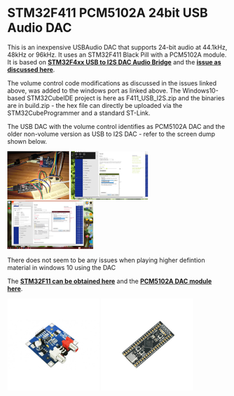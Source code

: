 # STM32F411 PCM5102A 24bit USB Audio DAC

This is an inexpensive USBAudio DAC that supports 24-bit audio at 44.1kHz, 48kHz or 96kHz. It uses an STM32F411 Black Pill with a PCM5102A module.
It is based on [**STM32F4xx USB to I2S DAC Audio Bridge**](https://github.com/har-in-air/STM32F411_USB_AUDIO_DAC) and the [**issue as discussed here**](https://github.com/har-in-air/STM32F411_USB_AUDIO_DAC/issues/7).

The volume control code modifications as discussed in the issues linked above, was added to the windows port as linked above. The Windows10-based STM32CubeIDE project is here as F411_USB_I2S.zip and the binaries are in build.zip - the hex file can directly be uploaded via the STM32CubeProgrammer and a standard ST-Link.

The USB DAC with the volume control identifies as PCM5102A DAC and the older non-volume version as USB to I2S DAC - refer to the screen dump shown below.

<p align="left">
<img src="images/dac1.jpg" height="110" /> 
<img src="images/dac2.jpg" height="110" /> 
<img src="images/dac3.png" height="110" /> 
</p>

There does not seem to be any issues when playing higher defintion material in windows 10 using the DAC

The [**STM32F11 can be obtained here**](https://www.robotics.org.za/STM32F411CEU6-MOD) and the [**PCM5102A DAC module here**](https://www.robotics.org.za/PCM5102).

<p align="left">
<img src="images/dac.jpg" height="210" /> 
<img src="images/mcu.jpg" height="210" /> 
</p>
